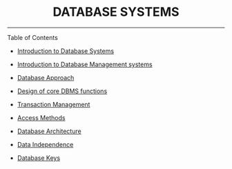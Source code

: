 <h1 align="center">DATABASE SYSTEMS</h1>
<hr/>

Table of Contents

* [Introduction to  Database Systems](./0x05-COMP_214/Chapter_01-Introduction-to-database-systems.md)
* [Introduction to Database Management systems](./0x05-COMP_214/Chapter_02-Introduction-to-DBMS.md)

* [Database Approach](./0x05-COMP_214/Chapter_03-Database-approach.md)
* [Design of core DBMS functions](./0x05-COMP_214/Chapter_04-Design-of-core-DBMS-functions.md)
* [Transaction Management](./0x05-COMP_214/Chapter_05-Transaction-management.md)
* [Access Methods](./Chapter_06-Acess-methods.md0x05-COMP_214/Chapter_06-Acess-methods.md)
* [Database Architecture](./Chapter_07-Database-architecture.md)
* [Data Independence](./Chapter_08-Data-independence.md)
* [Database Keys](./Chapter_09-Database-keys.md)